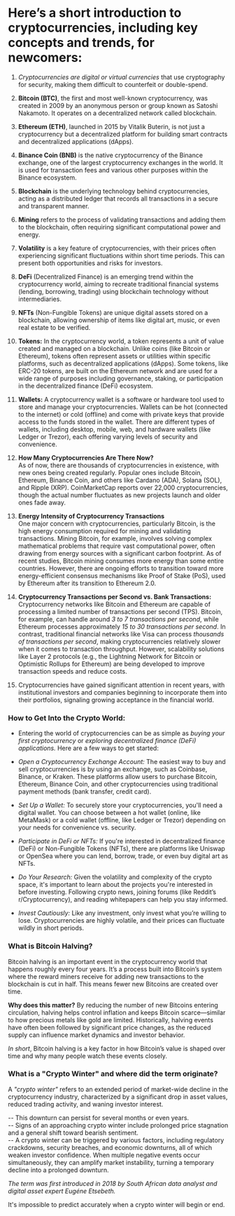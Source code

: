 # Here’s a short introduction to cryptocurrencies, including key concepts and trends, for newcomers:  



1. *Cryptocurrencies are digital or virtual currencies* that use cryptography for security, making them difficult to counterfeit or double-spend.  

2. **Bitcoin (BTC)**, the first and most well-known cryptocurrency, was created in 2009 by an anonymous person or group known as Satoshi Nakamoto. It operates on a decentralized network called blockchain.  

3. **Ethereum (ETH)**, launched in 2015 by Vitalik Buterin, is not just a cryptocurrency but a decentralized platform for building smart contracts and decentralized applications (dApps).  

4. **Binance Coin (BNB)** is the native cryptocurrency of the Binance exchange, one of the largest cryptocurrency exchanges in the world. It is used for transaction fees and various other purposes within the Binance ecosystem.  

5. **Blockchain** is the underlying technology behind cryptocurrencies, acting as a distributed ledger that records all transactions in a secure and transparent manner.  

6. **Mining** refers to the process of validating transactions and adding them to the blockchain, often requiring significant computational power and energy.  

7. **Volatility** is a key feature of cryptocurrencies, with their prices often experiencing significant fluctuations within short time periods. This can present both opportunities and risks for investors.  

8. **DeFi** (Decentralized Finance) is an emerging trend within the cryptocurrency world, aiming to recreate traditional financial systems (lending, borrowing, trading) using blockchain technology without intermediaries.  

9. **NFTs** (Non-Fungible Tokens) are unique digital assets stored on a blockchain, allowing ownership of items like digital art, music, or even real estate to be verified.

10. **Tokens:** In the cryptocurrency world, a token represents a unit of value created and managed on a blockchain. Unlike coins (like Bitcoin or Ethereum), tokens often represent assets or utilities within specific platforms, such as decentralized applications (dApps). Some tokens, like ERC-20 tokens, are built on the Ethereum network and are used for a wide range of purposes including governance, staking, or participation in the decentralized finance (DeFi) ecosystem.

11. **Wallets:** A cryptocurrency wallet is a software or hardware tool used to store and manage your cryptocurrencies. Wallets can be hot (connected to the internet) or cold (offline) and come with private keys that provide access to the funds stored in the wallet. There are different types of wallets, including desktop, mobile, web, and hardware wallets (like Ledger or Trezor), each offering varying levels of security and convenience.

12. **How Many Cryptocurrencies Are There Now?**  
As of now, there are thousands of cryptocurrencies in existence, with new ones being created regularly. Popular ones include Bitcoin, Ethereum, Binance Coin, and others like Cardano (ADA), Solana (SOL), and Ripple (XRP). CoinMarketCap reports over 22,000 cryptocurrencies, though the actual number fluctuates as new projects launch and older ones fade away.  

13. **Energy Intensity of Cryptocurrency Transactions**    
One major concern with cryptocurrencies, particularly Bitcoin, is the high energy consumption required for mining and validating transactions. Mining Bitcoin, for example, involves solving complex mathematical problems that require vast computational power, often drawing from energy sources with a significant carbon footprint. As of recent studies, Bitcoin mining consumes more energy than some entire countries. However, there are ongoing efforts to transition toward more energy-efficient consensus mechanisms like Proof of Stake (PoS), used by Ethereum after its transition to Ethereum 2.0.

14. **Cryptocurrency Transactions per Second vs. Bank Transactions:**  
Cryptocurrency networks like Bitcoin and Ethereum are capable of processing a limited number of transactions per second (TPS). Bitcoin, for example, can handle around *3 to 7 transactions per second*, while Ethereum processes approximately *15 to 30 transactions per second*. In contrast, traditional financial networks like Visa can process *thousands of transactions per second*, making cryptocurrencies relatively slower when it comes to transaction throughput. However, scalability solutions like Layer 2 protocols (e.g., the Lightning Network for Bitcoin or Optimistic Rollups for Ethereum) are being developed to improve transaction speeds and reduce costs.

15. Cryptocurrencies have gained significant attention in recent years, with institutional investors and companies beginning to incorporate them into their portfolios, signaling growing acceptance in the financial world.


### How to Get Into the Crypto World:  

- Entering the world of cryptocurrencies can be as simple as *buying your first cryptocurrency* or *exploring decentralized finance (DeFi) applications.* Here are a few ways to get started:  

- *Open a Cryptocurrency Exchange Account:* The easiest way to buy and sell cryptocurrencies is by using an exchange, such as Coinbase, Binance, or Kraken. These platforms allow users to purchase Bitcoin, Ethereum, Binance Coin, and other cryptocurrencies using traditional payment methods (bank transfer, credit card).  

- *Set Up a Wallet:* To securely store your cryptocurrencies, you'll need a digital wallet. You can choose between a hot wallet (online, like MetaMask) or a cold wallet (offline, like Ledger or Trezor) depending on your needs for convenience vs. security.  

- *Participate in DeFi or NFTs:* If you're interested in decentralized finance (DeFi) or Non-Fungible Tokens (NFTs), there are platforms like Uniswap or OpenSea where you can lend, borrow, trade, or even buy digital art as NFTs.  

- *Do Your Research:* Given the volatility and complexity of the crypto space, it's important to learn about the projects you're interested in before investing. Following crypto news, joining forums (like Reddit’s r/Cryptocurrency), and reading whitepapers can help you stay informed.  

- *Invest Cautiously:* Like any investment, only invest what you’re willing to lose. Cryptocurrencies are highly volatile, and their prices can fluctuate wildly in short periods.  


### What is Bitcoin Halving?  

Bitcoin halving is an important event in the cryptocurrency world that happens roughly every four years. It’s a process built into Bitcoin’s system where the reward miners receive for adding new transactions to the blockchain is cut in half. This means fewer new Bitcoins are created over time.  

**Why does this matter?** By reducing the number of new Bitcoins entering circulation, halving helps control inflation and keeps Bitcoin scarce—similar to how precious metals like gold are limited. Historically, halving events have often been followed by significant price changes, as the reduced supply can influence market dynamics and investor behavior.  

*In short*, Bitcoin halving is a key factor in how Bitcoin’s value is shaped over time and why many people watch these events closely.  


### What is a "Crypto Winter" and where did the term originate?  

A *"crypto winter"* refers to an extended period of market-wide decline in the cryptocurrency industry, characterized by a significant drop in asset values, reduced trading activity, and waning investor interest.  

-- This downturn can persist for several months or even years.   
-- Signs of an approaching crypto winter include prolonged price stagnation and a general shift toward bearish sentiment.  
-- A crypto winter can be triggered by various factors, including regulatory crackdowns, security breaches, and economic downturns, all of which weaken investor confidence. When multiple negative events occur simultaneously, they can amplify market instability, turning a temporary decline into a prolonged downturn.  

*The term was first introduced in 2018 by South African data analyst and digital asset expert Eugéne Etsebeth.*    

It's impossible to predict accurately when a crypto winter will begin or end.
